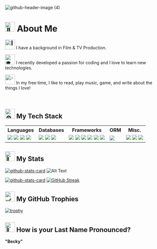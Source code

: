 ![github-header-image (4)](https://github.com/user-attachments/assets/11d06aaf-42e4-4a09-8497-8f9e070853cf)




# <picture> <source srcset="https://fonts.gstatic.com/s/e/notoemoji/latest/1f44b/512.webp" type="image/webp"> <img src="https://fonts.gstatic.com/s/e/notoemoji/latest/1f44b/512.gif" alt="👋" width="32" height="32"> </picture> About Me
  
 <picture><source srcset="https://fonts.gstatic.com/s/e/notoemoji/latest/1f37f/512.webp" type="image/webp"><img src="https://fonts.gstatic.com/s/e/notoemoji/latest/1f37f/512.gif" alt="🍿" width="32" height="32"></picture> I have a background in Film & TV Production.


 <picture><source srcset="https://fonts.gstatic.com/s/e/notoemoji/latest/1f393/512.webp" type="image/webp"><img src="https://fonts.gstatic.com/s/e/notoemoji/latest/1f393/512.gif" alt="🎓" width="32" height="32"></picture> I recently developed a passion for coding and I love to learn new technologies.


<picture><source srcset="https://fonts.gstatic.com/s/e/notoemoji/latest/1f3b6/512.webp" type="image/webp"><img src="https://fonts.gstatic.com/s/e/notoemoji/latest/1f3b6/512.gif" alt="🎶" width="32" height="32"></picture> In my free time, I like to read, play music, game, and write about the things I love!

<br>

## <picture> <source srcset="https://fonts.gstatic.com/s/e/notoemoji/latest/2699_fe0f/512.webp" type="image/webp"> <img src="https://fonts.gstatic.com/s/e/notoemoji/latest/2699_fe0f/512.gif" alt="⚙" width="32" height="32"> </picture> My Tech Stack

<table>
    <tr>
        <th>Languages</th>
        <th>Databases</th>
        <th>Frameworks</th>
        <th>ORM</th>
        <th>Misc.</th>
    </tr>
 <tr>
  <td>
   <img src="https://img.shields.io/badge/HTML5-E34F26?style=for-the-badge&logo=html5&logoColor=white"></img>
   <img src="https://img.shields.io/badge/CSS3-1572B6?style=for-the-badge&logo=css3&logoColor=white"></img>
   <img src="https://img.shields.io/badge/JavaScript-323330?style=for-the-badge&logo=javascript&logoColor=F7DF1E"></img>
   <img src="https://img.shields.io/badge/json-5E5C5C?style=for-the-badge&logo=json&logoColor=white"></img>
  </td>
  <td>
   <img src="https://img.shields.io/badge/dbeaver-382923?style=for-the-badge&logo=dbeaver&logoColor=white"></img>
   <img src="https://img.shields.io/badge/MongoDB-4EA94B?style=for-the-badge&logo=mongodb&logoColor=white"></img>
   <img src="https://img.shields.io/badge/MySQL-005C84?style=for-the-badge&logo=mysql&logoColor=white"></img>
  </td>
  <td>
   <img src="https://img.shields.io/badge/Insomnia-5849be?style=for-the-badge&logo=Insomnia&logoColor=white"></img>
   <img src="https://img.shields.io/badge/jQuery-0769AD?style=for-the-badge&logo=jquery&logoColor=white"></img>
   <img src="https://img.shields.io/badge/Markdown-000000?style=for-the-badge&logo=markdown&logoColor=white"></img>
   <img src="https://img.shields.io/badge/Node%20js-339933?style=for-the-badge&logo=nodedotjs&logoColor=white"></img>
   <img src="https://img.shields.io/badge/npm-CB3837?style=for-the-badge&logo=npm&logoColor=white"></img>
   <img src="https://img.shields.io/badge/React-20232A?style=for-the-badge&logo=react&logoColor=61DAFB"></img>
  </td>
  <td>
   <img src="https://img.shields.io/badge/Sequelize-52B0E7?style=for-the-badge&logo=Sequelize&logoColor=white"></img>
  </td>
 <td>
  <img src="https://img.shields.io/badge/Adobe%20Creative%20Cloud-DA1F26?style=for-the-badge&logo=Adobe%20Creative%20Cloud&logoColor=white"></img>
  <img src="https://img.shields.io/badge/Canva-%2300C4CC.svg?&style=for-the-badge&logo=Canva&logoColor=white"></img>
  <img src="https://img.shields.io/badge/Figma-F24E1E?style=for-the-badge&logo=figma&logoColor=white"></img>
 </td>
 </tr>
</table>

## <picture> <source srcset="https://fonts.gstatic.com/s/e/notoemoji/latest/1f4af/512.webp" type="image/webp"> <img src="https://fonts.gstatic.com/s/e/notoemoji/latest/1f4af/512.gif" alt="💯" width="32" height="32"> </picture> My Stats

[![github-stats-card](https://kasroudra-stats-card.onrender.com/user?user=m-beke&color=ffffff&bgcolor=191970&hcolor=ffb7c5)](https://github.com/KasRoudra/github-stats-card) ![Alt Text](https://i.giphy.com/media/v1.Y2lkPTc5MGI3NjExbW5lOXFjNWE1aHFoM2Rzbnd6eXJzcXJieHk0NmxlbTNqYjl5ZmZubCZlcD12MV9pbnRlcm5hbF9naWZfYnlfaWQmY3Q9cw/UNOX4x1R71hnOqtsXp/giphy.gif)

[![github-stats-card](https://kasroudra-stats-card.onrender.com/lang?user=m-beke&layout=compact&sort=desc&color=ffffff&bgcolor=191970&hcolor=ffb7c5&minimum=0.01)](https://github.com/KasRoudra/github-stats-card)
[![GitHub Streak](https://nirzak-streak-stats.vercel.app?user=m-beke&date_format=M%20j%5B%2C%20Y%5D&mode=weekly&card_width=400&border=FFFFFF&stroke=FFFFFF&ring=FFB7C5&fire=FFB7C5&currStreakNum=FFFFFF&sideNums=FFFFFF&currStreakLabel=FFFFFF&sideLabels=FFFFFF&dates=FFB7C5&excludeDaysLabel=EB545400&background=191970)](https://git.io/streak-stats)
## <picture> <source srcset="https://fonts.gstatic.com/s/e/notoemoji/latest/2705/512.webp" type="image/webp"> <img src="https://fonts.gstatic.com/s/e/notoemoji/latest/2705/512.gif" alt="✅" width="32" height="32"> </picture> My GitHub Trophies 

[![trophy](https://github-profile-trophy.vercel.app/?username=m-beke&theme=buddhism&no-bg=true&no-frame=true)](https://github.com/m-beke/github-profile-trophy)


## <picture> <source srcset="https://fonts.gstatic.com/s/e/notoemoji/latest/1f914/512.webp" type="image/webp"> <img src="https://fonts.gstatic.com/s/e/notoemoji/latest/1f914/512.gif" alt="🤔" width="32" height="32"> </picture> How is your Last Name Pronounced?

**"Becky"**

<br>



